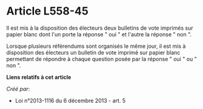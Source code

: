 # Article L558-45

Il est mis à la disposition des électeurs deux bulletins de vote imprimés sur papier blanc dont l'un porte la réponse " oui "
et l'autre la réponse " non ". 

Lorsque plusieurs référendums sont organisés le même jour, il est mis à disposition des électeurs un bulletin de vote imprimé
sur papier blanc permettant de répondre à chaque question posée par la réponse " oui " ou " non ".

**Liens relatifs à cet article**

_Créé par_:

  - Loi n°2013-1116 du 6 décembre 2013 - art. 5
